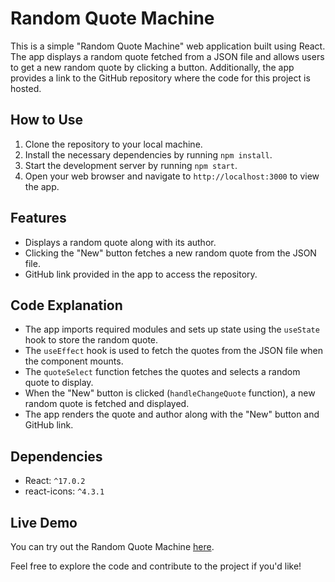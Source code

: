 # Random Quote Machine

This is a simple "Random Quote Machine" web application built using React. The app displays a random quote fetched from a JSON file and allows users to get a new random quote by clicking a button. Additionally, the app provides a link to the GitHub repository where the code for this project is hosted.

## How to Use

1. Clone the repository to your local machine.
2. Install the necessary dependencies by running `npm install`.
3. Start the development server by running `npm start`.
4. Open your web browser and navigate to `http://localhost:3000` to view the app.

## Features

- Displays a random quote along with its author.
- Clicking the "New" button fetches a new random quote from the JSON file.
- GitHub link provided in the app to access the repository.

## Code Explanation

- The app imports required modules and sets up state using the `useState` hook to store the random quote.
- The `useEffect` hook is used to fetch the quotes from the JSON file when the component mounts.
- The `quoteSelect` function fetches the quotes and selects a random quote to display.
- When the "New" button is clicked (`handleChangeQuote` function), a new random quote is fetched and displayed.
- The app renders the quote and author along with the "New" button and GitHub link.

## Dependencies

- React: `^17.0.2`
- react-icons: `^4.3.1`

## Live Demo

You can try out the Random Quote Machine [here](https://random-quote-machine-danilo.netlify.app).

Feel free to explore the code and contribute to the project if you'd like!
